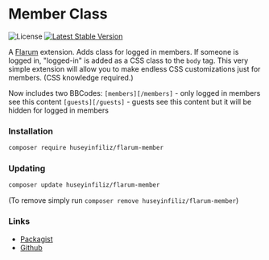 # Member Class

![License](https://img.shields.io/badge/license-MIT-blue.svg) [![Latest Stable Version](https://img.shields.io/packagist/v/huseyinfiliz/flarum-member.svg)](https://packagist.org/packages/huseyinfiliz/flarum-member)

A [Flarum](http://flarum.org) extension. Adds class for logged in members. If someone is logged in, "logged-in" is added as a CSS class to the `body` tag. This very simple extension will allow you to make endless CSS customizations just for members. (CSS knowledge required.)

Now includes two BBCodes:
`[members][/members]` - only logged in members see this content
`[guests][/guests]` - guests see this content but it will be hidden for logged in members

### Installation

```sh
composer require huseyinfiliz/flarum-member
```

### Updating

```sh
composer update huseyinfiliz/flarum-member
```
(To remove simply run `composer remove huseyinfiliz/flarum-member`)

### Links

- [Packagist](https://packagist.org/packages/huseyinfiliz/flarum-member)
- [Github](https://github.com/huseyinfiliz/flarum-member)
